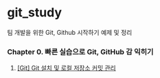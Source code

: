 # git_study
팀 개발을 위한 Git, Github 시작하기 예제 및 정리

### Chapter 0. 빠른 실습으로 Git, GitHub 감 익히기

1. [[Git] Git 설치 및 로컬 저장소 커밋 관리](https://yonghwankim-dev.tistory.com/307)
